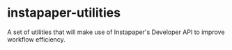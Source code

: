 # instapaper-utilities
A set of utilities that will make use of Instapaper's Developer API to improve workflow efficiency.
